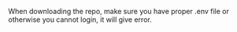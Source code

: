 When downloading the repo, make sure you have proper .env file or otherwise you cannot login, it will give error.

